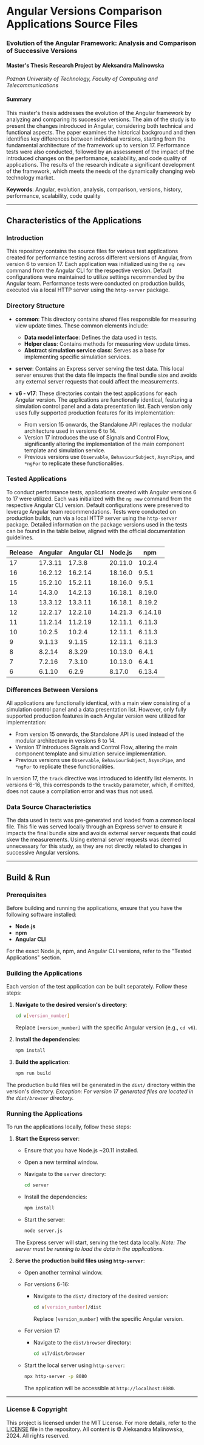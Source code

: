 # Angular Versions Comparison Applications Source Files

### Evolution of the Angular Framework: Analysis and Comparison of Successive Versions
#### Master's Thesis Research Project by Aleksandra Malinowska 
_Poznan University of Technology, Faculty of Computing and Telecommunications_


#### Summary

This master's thesis addresses the evolution of the Angular framework by analyzing and comparing its successive versions. The aim of the study is to present the changes introduced in Angular, considering both technical and functional aspects. The paper examines the historical background and then identifies key differences between individual versions, starting from the fundamental architecture of the framework up to version 17. Performance tests were also conducted, followed by an assessment of the impact of the introduced changes on the performance, scalability, and code quality of applications. The results of the research indicate a significant development of the framework, which meets the needs of the dynamically changing web technology market.

**Keywords**: Angular, evolution, analysis, comparison, versions, history, performance, scalability, code quality

---

## Characteristics of the Applications

### Introduction

This repository contains the source files for various test applications created for performance testing across different versions of Angular, from version 6 to version 17. Each application was initialized using the `ng new` command from the Angular CLI for the respective version. Default configurations were maintained to utilize settings recommended by the Angular team. Performance tests were conducted on production builds, executed via a local HTTP server using the `http-server` package.


### Directory Structure

- **common**: This directory contains shared files responsible for measuring view update times. These common elements include:
    - **Data model interface**: Defines the data used in tests.
    - **Helper class**: Contains methods for measuring view update times.
    - **Abstract simulation service class**: Serves as a base for implementing specific simulation services.


- **server**: Contains an Express server serving the test data. This local server ensures that the data file impacts the final bundle size and avoids any external server requests that could affect the measurements.


- **v6 - v17**: These directories contain the test applications for each Angular version. The applications are functionally identical, featuring a simulation control panel and a data presentation list. Each version only uses fully supported production features for its implementation:
    - From version 15 onwards, the Standalone API replaces the modular architecture used in versions 6 to 14.
    - Version 17 introduces the use of Signals and Control Flow, significantly altering the implementation of the main component template and simulation service.
    - Previous versions use `Observable`, `BehaviourSubject`, `AsyncPipe`, and `*ngFor` to replicate these functionalities.

### Tested Applications

To conduct performance tests, applications created with Angular versions 6 to 17 were utilized. Each was initialized with the `ng new` command from the respective Angular CLI version. Default configurations were preserved to leverage Angular team recommendations. Tests were conducted on production builds, run via a local HTTP server using the `http-server` package. Detailed information on the package versions used in the tests can be found in the table below, aligned with the official documentation guidelines.

| **Release** | **Angular** | **Angular CLI** | **Node.js** | **npm** |
|-------------|-------------|-----------------|-------------|---------|
| 17          | 17.3.11     | 17.3.8          | 20.11.0     | 10.2.4  |
| 16          | 16.2.12     | 16.2.14         | 18.16.0     | 9.5.1   |
| 15          | 15.2.10     | 15.2.11         | 18.16.0     | 9.5.1   |
| 14          | 14.3.0      | 14.2.13         | 16.18.1     | 8.19.0  |
| 13          | 13.3.12     | 13.3.11         | 16.18.1     | 8.19.2  |
| 12          | 12.2.17     | 12.2.18         | 14.21.3     | 6.14.18 |
| 11          | 11.2.14     | 11.2.19         | 12.11.1     | 6.11.3  |
| 10          | 10.2.5      | 10.2.4          | 12.11.1     | 6.11.3  |
| 9           | 9.1.13      | 9.1.15          | 12.11.1     | 6.11.3  |
| 8           | 8.2.14      | 8.3.29          | 10.13.0     | 6.4.1   |
| 7           | 7.2.16      | 7.3.10          | 10.13.0     | 6.4.1   |
| 6           | 6.1.10      | 6.2.9           | 8.17.0      | 6.13.4  |


### Differences Between Versions

All applications are functionally identical, with a main view consisting of a simulation control panel and a data presentation list. However, only fully supported production features in each Angular version were utilized for implementation:
- From version 15 onwards, the Standalone API is used instead of the modular architecture in versions 6 to 14.
- Version 17 introduces Signals and Control Flow, altering the main component template and simulation service implementation.
- Previous versions use `Observable`, `BehaviourSubject`, `AsyncPipe`, and `*ngFor` to replicate these functionalities.

In version 17, the `track` directive was introduced to identify list elements. In versions 6-16, this corresponds to the `trackBy` parameter, which, if omitted, does not cause a compilation error and was thus not used.

### Data Source Characteristics

The data used in tests was pre-generated and loaded from a common local file. This file was served locally through an Express server to ensure it impacts the final bundle size and avoids external server requests that could skew the measurements. Using external server requests was deemed unnecessary for this study, as they are not directly related to changes in successive Angular versions.

---

## Build & Run

### Prerequisites

Before building and running the applications, ensure that you have the following software installed:

- **Node.js** 
- **npm** 
- **Angular CLI** 

For the exact Node.js, npm, and Angular CLI versions, refer to the "Tested Applications" section.

### Building the Applications

Each version of the test application can be built separately. Follow these steps:

1. **Navigate to the desired version's directory**:
    ```sh
    cd v[version_number]
    ```
   Replace `[version_number]` with the specific Angular version (e.g., `cd v6`).


2. **Install the dependencies**:
    ```sh
    npm install
    ```

3. **Build the application**:
    ```sh
    npm run build
    ```

The production build files will be generated in the `dist/` directory within the version's directory. _Exception: For version 17 generated files are located in the `dist/browser` directory._


### Running the Applications

To run the applications locally, follow these steps:

1. **Start the Express server**:
    - Ensure that you have Node.js ~20.11 installed.
    - Open a new terminal window.

    - Navigate to the `server` directory:
      ```sh
      cd server
      ```
    - Install the dependencies:
      ```sh
      npm install
      ```
    - Start the server:
      ```sh
      node server.js
      ```
   The Express server will start, serving the test data locally. _Note: The server must be running to load the data in the applications._



2. **Serve the production build files using `http-server`**:
    - Open another terminal window.
    - For versions 6-16:
      - Navigate to the `dist/` directory of the desired version:
        ```sh
        cd v[version_number]/dist
        ```
        Replace `[version_number]` with the specific Angular version.
    - For version 17:
        - Navigate to the `dist/browser` directory:
          ```sh
          cd v17/dist/browser
          ```
    - Start the local server using `http-server`:
      ```sh
      npx http-server -p 8080
      ```

       The application will be accessible at `http://localhost:8080`.

---

### License & Copyright

This project is licensed under the MIT License. For more details, refer to the [LICENSE](LICENSE) file in the repository. All content is © Aleksandra Malinowska, 2024. All rights reserved.